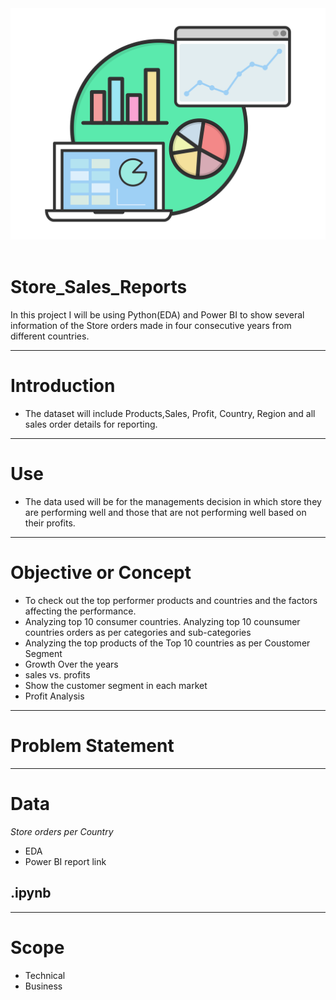 <center><img src= "https://raw.githubusercontent.com/ashwinshetgaonkar/kaggle-kernel-images/main/trends.png" alt ="trends" style='width:600px;'></center><br>

# Store_Sales_Reports #

In this project I will be using Python(EDA) and Power BI to show several information of the Store orders made in four consecutive years from different countries.

---

# Introduction #

* The dataset will include Products,Sales, Profit, Country, Region and all sales order details for reporting.

---
# Use #

* The data used will be for the managements decision in which store they are performing well and those that are not performing well based on their profits.

---

# Objective or Concept #

* To check out the top performer products and countries and the factors affecting the performance. 
* Analyzing top 10 consumer countries. Analyzing top 10 counsumer countries orders as per categories and sub-categories
* Analyzing the top products of the Top 10 countries as per Coustomer Segment
* Growth Over the years
* sales vs. profits
* Show the customer segment in each market
* Profit Analysis

---
# Problem Statement #


---

# Data #

_Store orders per Country_
  * EDA
  * Power BI report link


## .ipynb



---
# Scope #

* Technical
* Business

